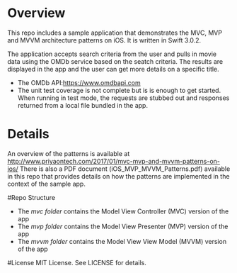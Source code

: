 # Overview
This repo includes a sample application that demonstrates the MVC, MVP and MVVM architecture patterns on iOS. It is written in Swift 3.0.2. 

The application accepts search criteria from the user and pulls in movie data using the OMDb service based on the seatch criteria. The results are displayed in the app and the user can get more details on a specific title.
- The OMDb API:https://www.omdbapi.com
- The unit test coverage is not complete but is is enough to get started. When running in test mode, the requests are stubbed out and responses returned from a local file bundled in the app.

# Details
An overview of the patterns is available at http://www.priyaontech.com/2017/01/mvc-mvp-and-mvvm-patterns-on-ios/
There is also a PDF document (iOS_MVP_MVVM_Patterns.pdf) available in this repo that provides details on how the patterns are implemented in the context of the sample app.

#Repo Structure
* The *mvc folder* contains the Model View Controller (MVC) version of the app
* The *mvp folder* contains the Model View Presenter (MVP) version of the app
* The *mvvm folder* contains the Model View View Model (MVVM) version of the app


#License
MIT License. See LICENSE for details.


